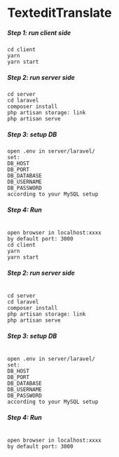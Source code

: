 # TexteditTranslate

##### Step 1: run client side
  ```
  cd client
  yarn 
  yarn start
  ```
  
##### Step 2: run server side
   ```
 cd server
  cd laravel
  composer install 
  php artisan storage: link
  php artisan serve
  ```

  
##### Step 3: setup DB
   ```
 open .env in server/laravel/
  set:
  DB_HOST
  DB_PORT
  DB_DATABASE
  DB_USERNAME
  DB_PASSWORD
  according to your MySQL setup
   ```

  
##### Step 4: Run
  ```

  open browser in localhost:xxxx
  by default port: 3000
cd client
  yarn 
  yarn start
  
  ```

  
##### Step 2: run server side
  ```

  cd server
  cd laravel
  composer install 
  php artisan storage: link
  php artisan serve
  ```



##### Step 3: setup DB
  ```

  open .env in server/laravel/
  set:
  DB_HOST
  DB_PORT
  DB_DATABASE
  DB_USERNAME
  DB_PASSWORD
  according to your MySQL setup
  ```

  
##### Step 4: Run
  ```

  open browser in localhost:xxxx
  by default port: 3000
  
   ```

